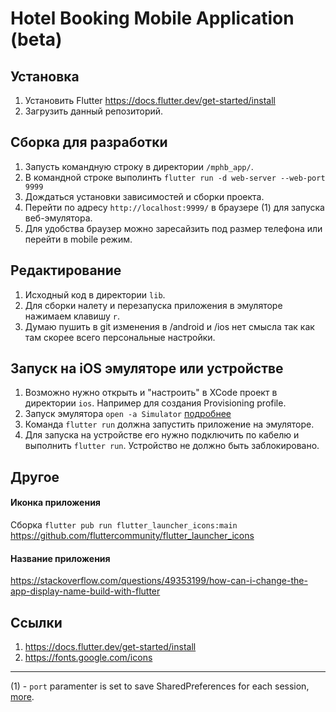 # Hotel Booking Mobile Application (beta)

## Установка

1. Установить Flutter https://docs.flutter.dev/get-started/install
2. Загрузить данный репозиторий.

## Сборка для разработки
1. Запусть командную строку в директории `/mphb_app/`.
1. В командной строке выполинть `flutter run -d web-server --web-port 9999`
1. Дождаться установки зависимостей и сборки проекта.
1. Перейти по адресу `http://localhost:9999/` в браузере (1) для запуска веб-эмулятора.
1. Для удобства браузер можно заресайзить под размер телефона или перейти в mobile режим.

## Редактирование
1. Исходный код в директории `lib`.
1. Для сборки налету и перезапуска приложения в эмуляторе нажимаем клавишу `r`.
1. Думаю пушить в git изменения в /android и /ios нет смысла так как там скорее всего персональные настройки.

## Запуск на iOS эмуляторе или устройстве
1. Возможно нужно открыть и "настроить" в XCode проект в директории `ios`. Например для создания Provisioning profile.
1. Запуск эмулятора `open -a Simulator` [подробнее](https://docs.flutter.dev/get-started/install/macos#set-up-the-ios-simulator)
1. Команда `flutter run` должна запустить приложение на эмуляторе.
1. Для запуска на устройстве его нужно подключить по кабелю и выполнить `flutter run`. Устройство не должно быть заблокировано.

## Другое

#### Иконка приложения
Сборка `flutter pub run flutter_launcher_icons:main`
https://github.com/fluttercommunity/flutter_launcher_icons

#### Название приложения
https://stackoverflow.com/questions/49353199/how-can-i-change-the-app-display-name-build-with-flutter

## Ссылки
1. https://docs.flutter.dev/get-started/install
1. https://fonts.google.com/icons

---
(1) - `port` paramenter is set to save SharedPreferences for each session, [more](https://stackoverflow.com/questions/59503499/flutter-web-shared-preferences-not-available-when-tab-is-closed-and-reopened).
